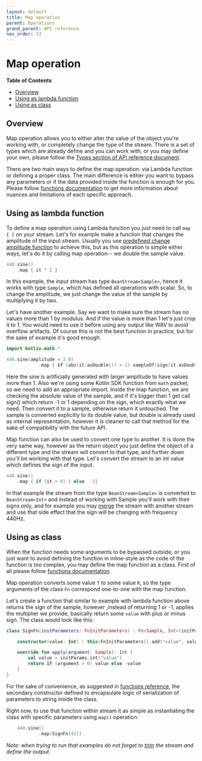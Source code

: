 ```yaml
---
layout: default
title: Map operation
parent: Operations
grand_parent: API reference
nav_order: 13
---
```

Map operation
========

<!-- START doctoc generated TOC please keep comment here to allow auto update -->
<!-- DON'T EDIT THIS SECTION, INSTEAD RE-RUN doctoc TO UPDATE -->
**Table of Contents**

- [Overview](#overview)
- [Using as lambda function](#using-as-lambda-function)
- [Using as class](#using-as-class)

<!-- END doctoc generated TOC please keep comment here to allow auto update -->

Overview
--------

Map operation allows you to either alter the value of the object you're working with, or completely change the type of the stream. There is a set of types which are already define and you can work with, or you may define your own, please follow the [Types section of API reference document](../#types).

There are two main ways to define the map operation: via Lambda function or defining a proper class. The main difference is either you want to bypass any parameters or if the data provided inside the function is enough for you. Please follow [functions documentation](../functions.md) to get more information about nuances and limitations of each specific approach.

Using as lambda function
-------

To define a map operation using Lambda function you just need to call `map { }` on your stream. Let's for example make a function that changes the amplitude of the input stream. Usually you use [predefined change amplitude function](change-amplitude-operation.md) to achieve this, but as this operation is simple either ways, let's do it by calling map operation-- we double the sample value. 

```kotlin
440.sine()
    .map { it * 2 }
``` 

In this example, the input stream has type `BeanStream<Sample>`, hence it works with type `Sample`, which has defined all operations with scalar. So, to change the amplitude, we just change the value of the sample by multiplying it by two.

Let's have another example. Say we want to make sure the stream has no values more than 1 by modulus. And if the value is more than 1 let's just crop it to 1. You would need to use it before using any output like WAV to avoid overflow artifacts. Of course this is not the best function in practice, but for the sake of example it's good enough.

```kotlin
import kotlin.math.*

440.sine(amplitude = 2.0)
            .map { if (abs(it.asDouble()) > 1) sampleOf(sign(it.asDouble())) else it }
```

Here the sine is artificially generated with larger amplitude to have values more than 1. Also we're using some Kotlin SDK function from `math` packet, so we need to add an appropriate import. Inside the map function, we are checking the absolute value of the sample, and if it's bigger than 1 get call sign() which return -1 or 1 depending on the sign, which exactly what we need. Then convert it to a sample, otherwise return it untouched. The sample is converted explicitly to its double value, but double is already used as internal representation, however it is cleaner to call that method for the sake of compatibility with the future API.

Map function can also be used to convert one type to another. It is done the very same way, however as the return object you just define the object of a different type and the stream will convert to that type, and further down you'll be working with that type. Let's convert the stream to an int value which defines the sign of the input.

```kotlin
440.sine()
    .map { if (it > 0) 1 else  -1}
``` 

In that example the stream from the type `BeanStream<Sample>` is converted to `BeanStream<Int>` and instead of working with Sample you'll work with their signs only, and for example you may [merge](merge-operation.md) the stream with another stream and use that side effect that the sign will be changing with frequency 440Hz. 

Using as class
--------

When the function needs some arguments to be bypassed outside, or you just want to avoid defining the function in inline-style as the code of the function is too complex, you may define the map function as a class. First of all please follow [functions documentation](../functions.md).

Map operation converts some value `T` to some value `R`, so the type arguments of the class `Fn` correspond one-to-one with the map function.

Let's create a function that similar to example with lambda function above returns the sign of the sample, however ,instead of returning 1 or -1, applies the multiplier we provide, basically return some `value` with plus or minus sign. The class would look like this:

```kotlin
class SignFn(initParameters: FnInitParameters) : Fn<Sample, Int>(initParameters) {

    constructor(value: Int) : this(FnInitParameters().add("value", value))

    override fun apply(argument: Sample): Int {
        val value = initParams.int("value")
        return if (argument > 0) value else -value
    }
}
```

For the sake of convenience, as suggested in [functions reference](../functions.md), the secondary constructor defined to encapsulate logic of serialization of parameters to string inside the class.

Right now, to use that function within stream it as simple as instantiating the class with specific parameters using `map()` operation:

```kotlin
    440.sine()
            .map(SignFn(42))
```

*Note: when trying to run that examples do not forget to [trim](trim-operation.md) the stream and define the output.*
